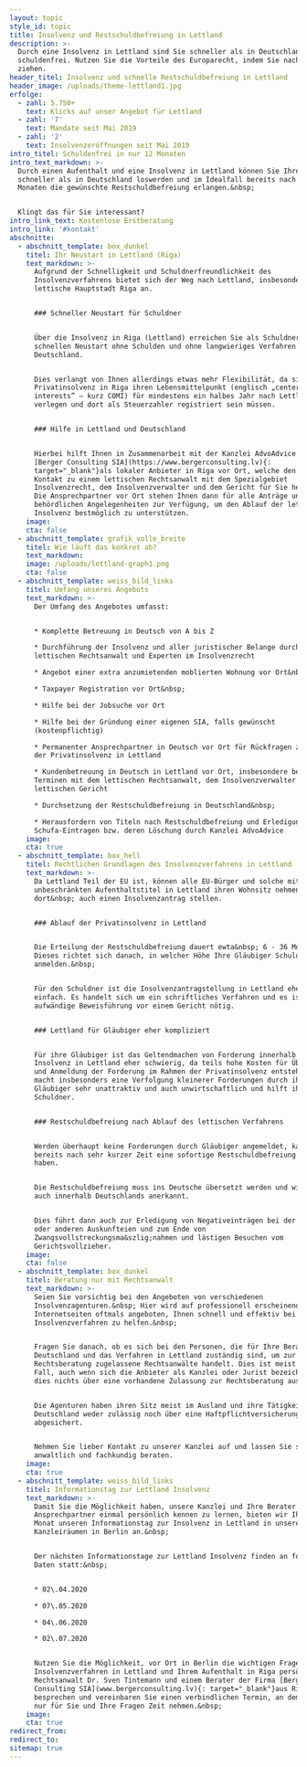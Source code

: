```yaml
---
layout: topic
style_id: topic
title: Insolvenz und Restschuldbefreiung in Lettland
description: >-
  Durch eine Insolvenz in Lettland sind Sie schneller als in Deutschland
  schuldenfrei. Nutzen Sie die Vorteile des Europarecht, indem Sie nach Lettland
  ziehen.
header_titel: Insolvenz und schnelle Restschuldbefreiung in Lettland
header_image: /uploads/theme-lettland1.jpg
erfolge:
  - zahl: 5.750+
    text: Klicks auf unser Angebot für Lettland
  - zahl: '7'
    text: Mandate seit Mai 2019
  - zahl: '2'
    text: Insolvenzeröffnungen seit Mai 2019
intro_titel: Schuldenfrei in nur 12 Monaten
intro_text_markdown: >-
  Durch einen Aufenthalt und eine Insolvenz in Lettland können Sie Ihre Schulden
  schneller als in Deutschland loswerden und im Idealfall bereits nach 12
  Monaten die gewünschte Restschuldbefreiung erlangen.&nbsp;


  Klingt das für Sie interessant?
intro_link_text: Kostenlose Erstberatung
intro_link: '#kontakt'
abschnitte:
  - abschnitt_template: box_dunkel
    titel: Ihr Neustart in Lettland (Riga)
    text_markdown: >-
      Aufgrund der Schnelligkeit und Schuldnerfreundlichkeit des
      Insolvenzverfahrens bietet sich der Weg nach Lettland, insbesondere in die
      lettische Hauptstadt Riga an.


      ### Schneller Neustart für Schuldner


      Über die Insolvenz in Riga (Lettland) erreichen Sie als Schuldner einen
      schnellen Neustart ohne Schulden und ohne langwieriges Verfahren in
      Deutschland.


      Dies verlangt von Ihnen allerdings etwas mehr Flexibilität, da sie für die
      Privatinsolvenz in Riga ihren Lebensmittelpunkt (englisch „center of main
      interests” – kurz COMI) für mindestens ein halbes Jahr nach Lettland
      verlegen und dort als Steuerzahler registriert sein müssen.


      ### Hilfe in Lettland und Deutschland


      Hierbei hilft Ihnen in Zusammenarbeit mit der Kanzlei AdvoAdvice die Firma
      [Berger Consulting SIA](https://www.bergerconsulting.lv){:
      target="_blank"}als lokaler Anbieter in Riga vor Ort, welche den direkten
      Kontakt zu einem lettischen Rechtsanwalt mit dem Spezialgebiet
      Insolvenzrecht, dem Insolvenzverwalter und dem Gericht für Sie herstellt.
      Die Ansprechpartner vor Ort stehen Ihnen dann für alle Anträge und
      behördlichen Angelegenheiten zur Verfügung, um den Ablauf der lettischen
      Insolvenz bestmöglich zu unterstützen.
    image:
    cta: false
  - abschnitt_template: grafik_volle_breite
    titel: Wie läuft das konkret ab?
    text_markdown:
    image: /uploads/lettland-graph1.png
    cta: false
  - abschnitt_template: weiss_bild_links
    titel: Umfang unseres Angebots
    text_markdown: >-
      Der Umfang des Angebotes umfasst:


      * Komplette Betreuung in Deutsch von A bis Z

      * Durchführung der Insolvenz und aller juristischer Belange durch einen
      lettischen Rechtsanwalt und Experten im Insolvenzrecht

      * Angebot einer extra anzumietenden moblierten Wohnung vor Ort&nbsp;

      * Taxpayer Registration vor Ort&nbsp;

      * Hilfe bei der Jobsuche vor Ort

      * Hilfe bei der Gründung einer eigenen SIA, falls gewünscht
      (kostenpflichtig)

      * Permanenter Ansprechpartner in Deutsch vor Ort für Rückfragen zum Ablauf
      der Privatinsolvenz in Lettland

      * Kundenbetreuung in Deutsch in Lettland vor Ort, insbesondere bei
      Terminen mit dem lettischen Rechtsanwalt, dem Insolvenzverwalter und dem
      lettischen Gericht

      * Durchsetzung der Restschuldbefreiung in Deutschland&nbsp;

      * Herausfordern von Titeln nach Restschuldbefreiung und Erledigung von
      Schufa-Eintragen bzw. deren Löschung durch Kanzlei AdvoAdvice
    image:
    cta: true
  - abschnitt_template: box_hell
    titel: Rechtlichen Grundlagen des Insolvenzverfahrens in Lettland
    text_markdown: >-
      Da Lettland Teil der EU ist, können alle EU-Bürger und solche mit einem
      unbeschränkten Aufenthaltstitel in Lettland ihren Wohnsitz nehmen und
      dort&nbsp; auch einen Insolvenzantrag stellen.


      ### Ablauf der Privatinsolvenz in Lettland


      Die Erteilung der Restschuldbefreiung dauert ewta&nbsp; 6 - 36 Monate.
      Dieses richtet sich danach, in welcher Höhe Ihre Gläubiger Schulden
      anmelden.&nbsp;


      Für den Schuldner ist die Insolvenzantragstellung in Lettland eher
      einfach. Es handelt sich um ein schriftliches Verfahren und es ist keine
      aufwändige Beweisführung vor einem Gericht nötig.


      ### Lettland für Gläubiger eher kompliziert


      Für ihre Gläubiger ist das Geltendmachen von Forderung innerhalb der
      Insolvenz in Lettland eher schwierig, da teils hohe Kosten für Übersetzung
      und Anmeldung der Forderung im Rahmen der Privatinsolvenz entstehen. Dies
      macht insbesonders eine Verfolgung kleinerer Forderungen durch ihre
      Gläubiger sehr unattraktiv und auch unwirtschaftlich und hilft ihnen als
      Schuldner.


      ### Restschuldbefreiung nach Ablauf des lettischen Verfahrens


      Werden überhaupt keine Forderungen durch Gläubiger angemeldet, kann dies
      bereits nach sehr kurzer Zeit eine sofortige Restschuldbefreiung zur Folge
      haben.


      Die Restschuldbefreiung muss ins Deutsche übersetzt werden und wird dann
      auch innerhalb Deutschlands anerkannt.


      Dies führt dann auch zur Erledigung von Negativeinträgen bei der Schufa
      oder anderen Auskunfteien und zum Ende von
      Zwangsvollstreckungsma&szlig;nahmen und lästigen Besuchen vom
      Gerichtsvollzieher.
    image:
    cta: false
  - abschnitt_template: box_dunkel
    titel: Beratung nur mit Rechtsanwalt
    text_markdown: >-
      Seien Sie vorsichtig bei den Angeboten von verschiedenen
      Insolvenzagenturen.&nbsp; Hier wird auf professionell erscheinenden
      Internetseiten oftmals angeboten, Ihnen schnell und effektiv bei einem
      Insolvenzverfahren zu helfen.&nbsp;


      Fragen Sie danach, ob es sich bei den Personen, die für Ihre Beratung in
      Deutschland und das Verfahren in Lettland zuständig sind, um zur
      Rechtsberatung zugelassene Rechtsanwälte handelt. Dies ist meist nicht der
      Fall, auch wenn sich die Anbieter als Kanzlei oder Jurist bezeichnen, sagt
      dies nichts über eine vorhandene Zulassung zur Rechtsberatung aus.&nbsp;


      Die Agenturen haben ihren Sitz meist im Ausland und ihre Tätigkeit ist in
      Deutschland weder zulässig noch über eine Haftpflichtversicherung
      abgesichert.


      Nehmen Sie lieber Kontakt zu unserer Kanzlei auf und lassen Sie sich
      anwaltlich und fachkundig beraten.
    image:
    cta: true
  - abschnitt_template: weiss_bild_links
    titel: Informationstag zur Lettland Insolvenz
    text_markdown: >-
      Damit Sie die Möglichkeit haben, unsere Kanzlei und Ihre Berater /
      Ansprechpartner einmal persönlich kennen zu lernen, bieten wir Ihnen jeden
      Monat unseren Informationstag zur Insolvenz in Lettland in unseren
      Kanzleiräumen in Berlin an.&nbsp;


      Der nächsten Informationstage zur Lettland Insolvenz finden an folgenden
      Daten statt:&nbsp;


      * 02\.04.2020

      * 07\.05.2020

      * 04\.06.2020

      * 02\.07.2020


      Nutzen Sie die Möglichkeit, vor Ort in Berlin die wichtigen Fragen zum
      Insolvenzverfahren in Lettland und Ihrem Aufenthalt in Riga persönlich mit
      Rechtsanwalt Dr. Sven Tintemann und einem Berater der Firma [Berger
      Consulting SIA](www.bergerconsulting.lv){: target="_blank"}aus Riga zu
      besprechen und vereinbaren Sie einen verbindlichen Termin, an dem wir uns
      nur für Sie und Ihre Fragen Zeit nehmen.&nbsp;
    image:
    cta: true
redirect_from:
redirect_to:
sitemap: true
---
```

